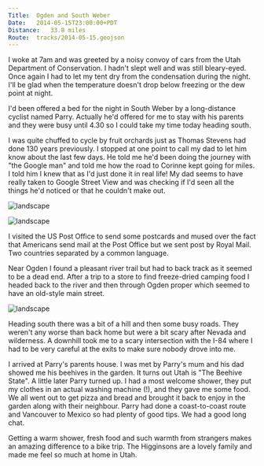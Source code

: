 ```yaml
---
Title:	Ogden and South Weber
Date:	2014-05-15T23:00:00+PDT
Distance:	33.8 miles
Route:	tracks/2014-05-15.geojson
---
```


I woke at 7am and was greeted by a noisy convoy of cars from the Utah Department of Conservation. I hadn't slept well and was still bleary-eyed. Once again I had to let my tent dry from the condensation during the night. I'll be glad when the temperature doesn't drop below freezing or the dew point at night.

I'd been offered a bed for the night in South Weber by a long-distance cyclist named Parry. Actually he'd offered for me to stay with his parents and they were busy until 4.30 so I could take my time today heading south.

I was quite chuffed to cycle by fruit orchards just as Thomas Stevens had done 130 years previously. I stopped at one point to call my dad to let him know about the last few days. He told me he'd been doing the journey with "the Google man" and told me how the road to Corinne kept going for miles. I told him I knew that as I'd just done it in real life! My dad seems to have really taken to Google Street View and was checking if I'd seen all the things he'd noticed or that he couldn't make out.

![landscape](https://farm3.staticflickr.com/2935/14196411325_662acc1ee1_z.jpg "Orchard")

![landscape](https://farm3.staticflickr.com/2906/14193877342_b7d52babe9_z.jpg "Fertile strip by the mountains")

I visited the US Post Office to send some postcards and mused over the fact that Americans send mail at the Post Office but we sent post by Royal Mail. Two countries separated by a common language.

Near Ogden I found a pleasant river trail but had to back track as it seemed to be a dead end. After a trip to a store to find freeze-dried camping food I headed back to the river and then through Ogden proper which seemed to have an old-style main street.

![landscape](https://farm3.staticflickr.com/2917/14193884922_9df381fcab_z.jpg "Ogden")

Heading south there was a bit of a hill and then some busy roads. They weren't any worse than back home but were a bit scary after Nevada and wilderness. A downhill took me to a scary intersection with the I-84 where I had to be very careful at the exits to make sure nobody drove into me.

I arrived at Parry's parents house. I was met by Parry's mum and his dad showed me his beehives in the garden. It turns out Utah is "The Beehive State". A little later Parry turned up. I had a most welcome shower, they put my clothes in an actual washing machine (!), and they gave me some food. We all went out to get pizza and bread and brought it back to enjoy in the garden along with their neighbour. Parry had done a coast-to-coast route and Vancouver to Mexico so had plenty of good tips. We had a good long chat. 

Getting a warm shower, fresh food and such warmth from strangers makes an amazing difference to a bike trip. The Higginsons are a lovely family and made me feel so much at home in Utah.